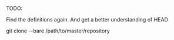 





TODO:

Find the definitions again. And get a better understanding of HEAD




git clone --bare /path/to/master/repository


